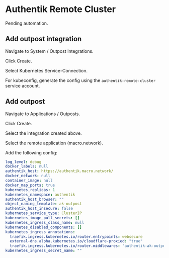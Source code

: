 # Authentik Remote Cluster

Pending automation.

## Add outpost integration

Navigate to System / Outpost Integrations.

Click Create.

Select Kubernetes Service-Connection.

For kubeconfig, generate the config using the `authentik-remote-cluster` service
account.

## Add outpost

Navigate to Applications / Outposts.

Click Create.

Select the integration created above.

Select the remote application (macro.network).

Add the following config:

```yaml
log_level: debug
docker_labels: null
authentik_host: https://authentik.macro.network/
docker_network: null
container_image: null
docker_map_ports: true
kubernetes_replicas: 1
kubernetes_namespace: authentik
authentik_host_browser: ""
object_naming_template: ak-outpost
authentik_host_insecure: false
kubernetes_service_type: ClusterIP
kubernetes_image_pull_secrets: []
kubernetes_ingress_class_name: null
kubernetes_disabled_components: []
kubernetes_ingress_annotations:
  traefik.ingress.kubernetes.io/router.entrypoints: websecure
  external-dns.alpha.kubernetes.io/cloudflare-proxied: "true"
  traefik.ingress.kubernetes.io/router.middlewares: "authentik-ak-outpost-l5d-header-middleware@kubernetescrd"
kubernetes_ingress_secret_name: ""
```
